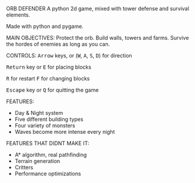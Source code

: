 ORB DEFENDER
A python 2d game, mixed with tower defense and survival elements.

Made with python and pygame.

MAIN OBJECTIVES:
Protect the orb.
Build walls, towers and farms.
Survive the hordes of enemies as long as you can.

CONTROLS:
<kbd>Arrow</kbd> keys, or
(<kbd>W</kbd>, <kbd>A</kbd>, <kbd>S</kbd>, <kbd>D</kbd>) for direction

<kbd>Return</kbd> key or
<kbd>E</kbd> for placing blocks

<kbd>R</kbd> for restart
<kbd>F</kbd> for changing blocks

<kbd>Escape</kbd> key or
<kbd>Q</kbd> for quitting the game

FEATURES:
  * Day & Night system
  * Five different building types
  * Four variety of monsters
  * Waves become more intense every night

FEATURES THAT DIDNT MAKE IT:
  * A* algorithm, real pathfinding
  * Terrain generation
  * Critters
  * Performance optimizations
